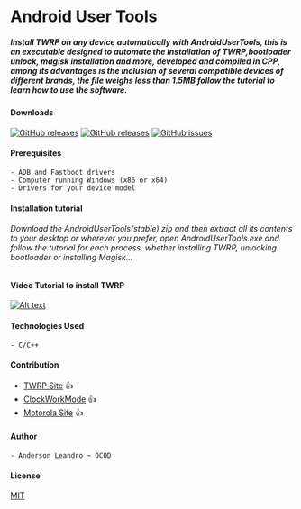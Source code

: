 
# Android User Tools
##### *Install TWRP on any device automatically with AndroidUserTools, this is an executable designed to automate the installation of TWRP,bootloader unlock, magisk installation and more, developed and compiled in CPP, among its advantages is the inclusion of several compatible devices of different brands, the file weighs less than 1.5MB follow the tutorial to learn how to use the software.*


#### Downloads
[![GitHub releases](https://img.shields.io/badge/__runTWRP-stable-brightgreen)](https://github.com/AndersonLeandrog/RunTWRP/releases) [![GitHub releases](https://img.shields.io/badge/__runTWRP-beta-orange)](https://github.com/AndersonLeandrog/RunTWRP/releases) [![GitHub issues](https://img.shields.io/github/issues/AndersonLeandrog/RunTWRP)](https://github.com/AndersonLeandrog/RunTWRP/issues)


#### Prerequisites
```
- ADB and Fastboot drivers
- Computer running Windows (x86 or x64)
- Drivers for your device model
```

#### Installation tutorial

###### *Download the AndroidUserTools(stable).zip and then extract all its contents to your desktop or wherever you prefer, open AndroidUserTools.exe and follow the tutorial for each process, whether installing TWRP, unlocking bootloader or installing Magisk...*


#### Video Tutorial to install TWRP

[![Alt text](https://i.ibb.co/JsRKw0J/Sem-T-tulo.png)](https://www.youtube.com/watch?v=xGDmMr4wF7I&feature=youtu.be)

#### Technologies Used
```
- C/C++
```


#### Contribution
- [TWRP Site](www.twrp.me) :+1:
- [ClockWorkMode](www.adb.clockworkmod.com) :+1:
- [Motorola Site](www.motorola.com.br) :+1:


#### Author
```
- Anderson Leandro ~ OCOD 
```




#### License
[MIT](https://choosealicense.com/licenses/mit/)
